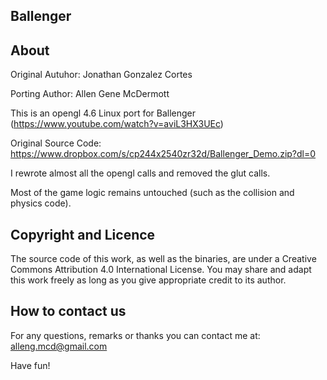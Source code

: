 Ballenger
--------

About
-----
Original Autuhor: Jonathan Gonzalez Cortes

Porting Author: Allen Gene McDermott

This is an opengl 4.6 Linux port for Ballenger (https://www.youtube.com/watch?v=aviL3HX3UEc)

Original Source Code: https://www.dropbox.com/s/cp244x2540zr32d/Ballenger_Demo.zip?dl=0

I rewrote almost all the opengl calls and removed the glut calls.

Most of the game logic remains untouched (such as the collision and physics code).


Copyright and Licence
---------------------
The source code of this work, as well as the binaries, are under 
a Creative Commons Attribution 4.0 International License.
You may share and adapt this work freely as long as you give appropriate credit to its author.

How to contact us
-----------------
For any questions, remarks or thanks you can contact me at:
alleng.mcd@gmail.com


Have fun!

